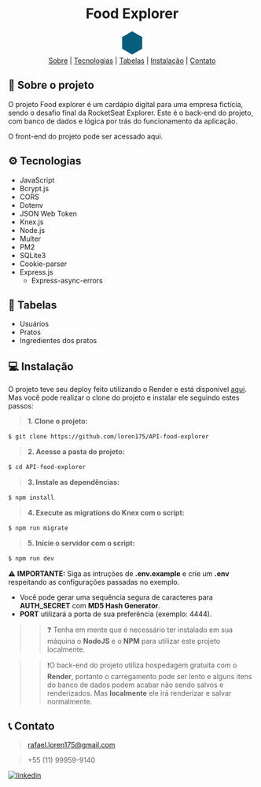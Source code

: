 <div align="center">
 <h1>Food Explorer </h1>
 <img src="./public/food-explorer.svg"></img> 
</div>

<div align="center"> 
<a align="center" href="#📁-sobre-o-projeto">Sobre</a> |
<a align="center" href="#⚙️-tecnologias">Tecnologias</a> |
<a align="center" href="#📄-tabelas">Tabelas</a> |
<a align="center" href="#💻-instalação">Instalação</a> |
<a align="center" href="#📞-contato">Contato</a> 
</div>

## 📁 Sobre o projeto

O projeto Food explorer é um cardápio digital para uma empresa fictícia, sendo o desafio final da RocketSeat Explorer. Este é o back-end do projeto, com banco de dados e lógica por trás do funcionamento da aplicação.

O front-end do projeto pode ser acessado <a>aqui</a>.

## ⚙️ Tecnologias

- JavaScript
- Bcrypt.js
- CORS
- Dotenv
- JSON Web Token
- Knex.js
- Node.js
- Multer
- PM2
- SQLite3
- Cookie-parser
- Express.js
  - Express-async-errors

## 📄 Tabelas

- Usuários
- Pratos
- Ingredientes dos pratos

## 💻 Instalação

O projeto teve seu deploy feito utilizando o Render e está disponível <a href="https://api-food-explorer-njhs.onrender.com/">aqui</a>. Mas você pode realizar o clone do projeto e instalar ele seguindo estes passos:

> **1. Clone o projeto:**

```bash
$ git clone https://github.com/loren175/API-food-explorer
```

> **2. Acesse a pasta do projeto:**

```bash
$ cd API-food-explorer
```

> **3. Instale as dependências:**

```bash
$ npm install
```

> **4. Execute as migrations do Knex com o script:**

```bash
$ npm run migrate
```

> **5. Inicie o servidor com o script:**

```bash
$ npm run dev
```

⚠️ **IMPORTANTE:** Siga as intruções de **.env.example** e crie um **.env** respeitando as configurações passadas no exemplo.

- Você pode gerar uma sequência segura de caracteres para **AUTH_SECRET** com **MD5 Hash Generator**.
- **PORT** utilizará a porta de sua preferência (exemplo: 4444).

> > ❓ Tenha em mente que é necessário ter instalado em sua máquina o **NodeJS** e o **NPM** para utilizar este projeto localmente.

> > ❗O back-end do projeto utiliza hospedagem gratuita com o **Render**, portanto o carregamento pode ser lento e alguns itens do banco de dados podem acabar não sendo salvos e renderizados. Mas **localmente** ele irá renderizar e salvar normalmente.

## 📞 Contato

> rafael.loren175@gmail.com

> +55 (11) 99959-9140

[![linkedin](https://img.shields.io/badge/linkedin-0A66C2?style=for-the-badge&logo=linkedin&logoColor=white)](https://www.linkedin.com/in/rafael-mota-084825211/)
